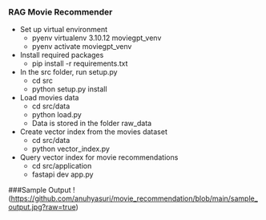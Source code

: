 ### RAG Movie Recommender
- Set up virtual environment
    - pyenv virtualenv 3.10.12 moviegpt_venv
    - pyenv activate moviegpt_venv
- Install required packages
    - pip install -r requirements.txt
- In the src folder, run setup.py
    - cd src
    - python setup.py install
- Load movies data
    - cd src/data
    - python load.py
    - Data is stored in the folder raw_data
- Create vector index from the movies dataset
    - cd src/data
    - python vector_index.py
- Query vector index for movie recommendations
    - cd src/application
    - fastapi dev app.py

###Sample Output
!(https://github.com/anuhyasuri/movie_recommendation/blob/main/sample_output.jpg?raw=true)
